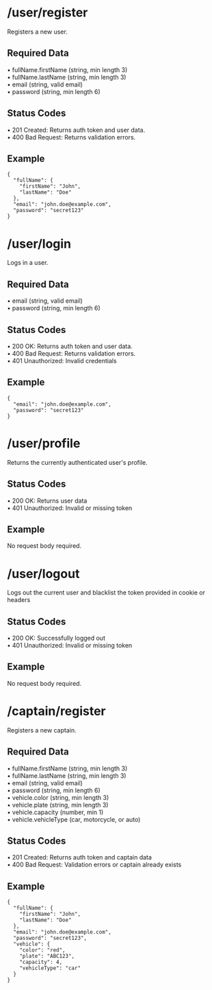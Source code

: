 # /user/register

Registers a new user.

## Required Data
• fullName.firstName (string, min length 3)  
• fullName.lastName (string, min length 3)  
• email (string, valid email)  
• password (string, min length 6)

## Status Codes
• 201 Created: Returns auth token and user data.  
• 400 Bad Request: Returns validation errors.

## Example
```
{
  "fullName": {
    "firstName": "John",
    "lastName": "Doe"
  },
  "email": "john.doe@example.com",
  "password": "secret123"
}
```

# /user/login

Logs in a user.

## Required Data
• email (string, valid email)  
• password (string, min length 6)

## Status Codes
• 200 OK: Returns auth token and user data.  
• 400 Bad Request: Returns validation errors.  
• 401 Unauthorized: Invalid credentials

## Example
```
{
  "email": "john.doe@example.com",
  "password": "secret123"
}
```

# /user/profile

Returns the currently authenticated user's profile.

## Status Codes
• 200 OK: Returns user data  
• 401 Unauthorized: Invalid or missing token

## Example
No request body required.

# /user/logout

Logs out the current user and blacklist the token provided in cookie or headers

## Status Codes
• 200 OK: Successfully logged out  
• 401 Unauthorized: Invalid or missing token

## Example
No request body required.

# /captain/register

Registers a new captain.

## Required Data
• fullName.firstName (string, min length 3)  
• fullName.lastName (string, min length 3)  
• email (string, valid email)  
• password (string, min length 6)  
• vehicle.color (string, min length 3)  
• vehicle.plate (string, min length 3)  
• vehicle.capacity (number, min 1)  
• vehicle.vehicleType (car, motorcycle, or auto)

## Status Codes
• 201 Created: Returns auth token and captain data  
• 400 Bad Request: Validation errors or captain already exists

## Example
```
{
  "fullName": {
    "firstName": "John",
    "lastName": "Doe"
  },
  "email": "john.doe@example.com",
  "password": "secret123",
  "vehicle": {
    "color": "red",
    "plate": "ABC123",
    "capacity": 4,
    "vehicleType": "car"
  }
}
```